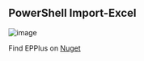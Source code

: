 PowerShell Import-Excel
-

![image](https://raw.githubusercontent.com/dfinke/ImportExcel/master/images/TryImportExcel.gif)

Find EPPlus on [Nuget](https://www.nuget.org/packages/EPPlus/)
